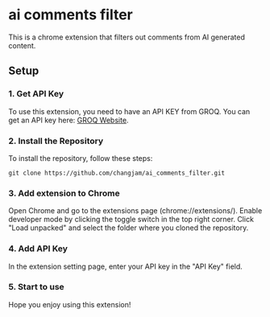 # ai comments filter

This is a chrome extension that filters out comments from AI generated content.


## Setup

### 1. Get API Key
To use this extension, you need to have an API KEY from GROQ. You can get an API key here: [GROQ Website](https://console.groq.com/keys).

### 2. Install the Repository
To install the repository, follow these steps:
```
git clone https://github.com/changjam/ai_comments_filter.git
```

### 3. Add extension to Chrome
Open Chrome and go to the extensions page (chrome://extensions/). Enable developer mode by clicking the toggle switch in the top right corner. Click "Load unpacked" and select the folder where you cloned the repository.

### 4. Add API Key
In the extension setting page, enter your API key in the "API Key" field.


### 5. Start to use
Hope you enjoy using this extension!